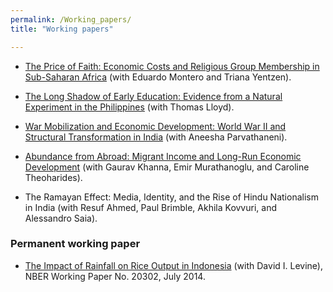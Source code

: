 ```yaml
---
permalink: /Working_papers/
title: "Working papers"

---
```



<!-- ======================================================= -->

* [The Price of Faith: Economic Costs and Religious Group Membership in Sub-Saharan Africa](/deanyang/files/workingpapers/montero-yang-yentzen-2024-price-of-faith.pdf) (with Eduardo Montero and Triana Yentzen).

* [The Long Shadow of Early Education: Evidence from a Natural Experiment in the Philippines](/deanyang/files/workingpapers/lloyd-yang-2024-long-shadow.pdf) (with Thomas Lloyd).


* [War Mobilization and Economic Development: World War II and Structural Transformation in India](/deanyang/files/workingpapers/parvathaneni-yang-2024-war-mobilization-india.pdf) (with Aneesha Parvathaneni).


<!-- /////////////// -->
* [Abundance from Abroad: Migrant Income and Long-Run Economic Development](/deanyang/files/workingpapers/khanna-murathanoglu-theoharides-yang-2024-abundance-from-abroad.pdf) (with Gaurav Khanna, Emir Murathanoglu, and Caroline Theoharides).

<!-- /////////////// -->
* The Ramayan Effect: Media, Identity, and the Rise of Hindu Nationalism in India (with Resuf Ahmed, Paul Brimble, Akhila Kovvuri, and Alessandro Saia).


<!-- /////////////// -->
### Permanent working paper


* [The Impact of Rainfall on Rice Output in Indonesia](http://www.nber.org/papers/w20302) (with David I. Levine), NBER Working Paper No. 20302, July 2014.